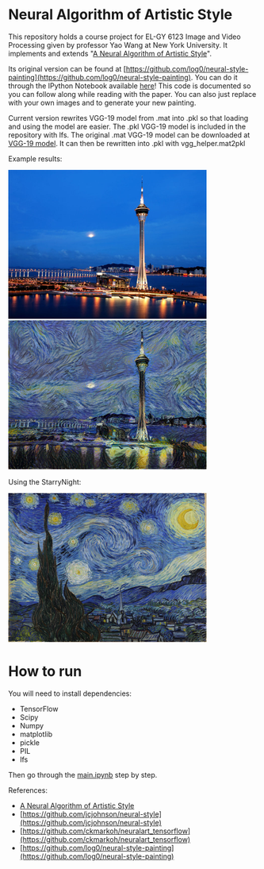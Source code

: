 # Neural Algorithm of Artistic Style #

This repository holds a course project for EL-GY 6123 Image and Video Processing given by professor Yao Wang at New York University. 
It implements and extends "[A Neural Algorithm of Artistic Style](http://arxiv.org/abs/1508.06576)".

Its original version can be found at [https://github.com/log0/neural-style-painting](https://github.com/log0/neural-style-painting). 
You can do it through the IPython Notebook available [here](./main.ipynb)! 
This code is documented so you can follow along while reading with the paper. 
You can also just replace with your own images and to generate your new painting.

Current version rewrites VGG-19 model from .mat into .pkl so that loading and using the model are easier. 
The .pkl VGG-19 model is included in the repository with lfs.
The original .mat VGG-19 model can be downloaded at [VGG-19 model](http://www.vlfeat.org/matconvnet/models/imagenet-vgg-verydeep-19.mat).
It can then be rewritten into .pkl with vgg_helper.mat2pkl


Example results:

<img src="images/Macau.jpg" width="400px" height="300px" />
<img src="images/output-macau/4900 - final.png" width="400px" height="300px" />

Using the StarryNight:

<img src="images/StarryNight.jpg" width="400px" height="300px" />

# How to run

You will need to install dependencies:

- TensorFlow
- Scipy
- Numpy
- matplotlib
- pickle
- PIL
- lfs


Then go through the [main.ipynb](./main.ipynb) step by step.

References:
- [A Neural Algorithm of Artistic Style](http://arxiv.org/abs/1508.06576)
- [https://github.com/jcjohnson/neural-style](https://github.com/jcjohnson/neural-style)
- [https://github.com/ckmarkoh/neuralart_tensorflow](https://github.com/ckmarkoh/neuralart_tensorflow)
- [https://github.com/log0/neural-style-painting](https://github.com/log0/neural-style-painting)
